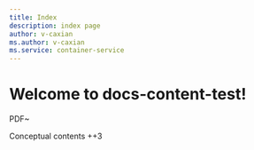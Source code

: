 ```yaml
---
title: Index
description: index page
author: v-caxian
ms.author: v-caxian
ms.service: container-service
---
```


# Welcome to docs-content-test!

PDF~

Conceptual contents ++3
